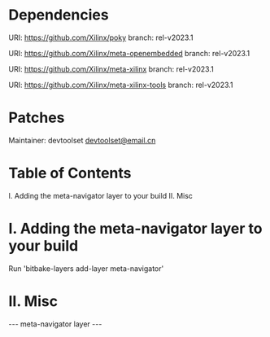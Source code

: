 Dependencies
============

  URI: https://github.com/Xilinx/poky
  branch: rel-v2023.1

  URI: https://github.com/Xilinx/meta-openembedded
  branch: rel-v2023.1

  URI: https://github.com/Xilinx/meta-xilinx
  branch: rel-v2023.1

  URI: https://github.com/Xilinx/meta-xilinx-tools
  branch: rel-v2023.1

Patches
=======

Maintainer: devtoolset <devtoolset@email.cn>

Table of Contents
=================

  I. Adding the meta-navigator layer to your build
 II. Misc


I. Adding the meta-navigator layer to your build
=================================================

Run 'bitbake-layers add-layer meta-navigator'

II. Misc
========

--- meta-navigator layer ---
